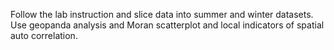 Follow the lab instruction and slice data into summer and winter datasets. Use geopanda analysis and Moran scatterplot and local indicators of spatial auto correlation.
